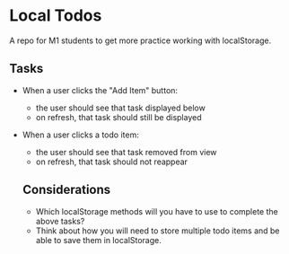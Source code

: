 # Local Todos

A repo for M1 students to get more practice working with localStorage.

## Tasks

-  When a user clicks the "Add Item" button: 
    - the user should see that task displayed below
    - on refresh, that task should still be displayed

- When a user clicks a todo item:
  - the user should see that task removed from view
  - on refresh, that task should not reappear

  ## Considerations
  - Which localStorage methods will you have to use to complete the above tasks?
  - Think about how you will need to store multiple todo items and be able to save them in localStorage.